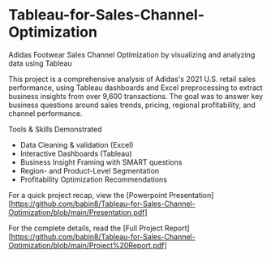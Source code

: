 # Tableau-for-Sales-Channel-Optimization
Adidas Footwear Sales Channel Optimization by visualizing and analyzing data using Tableau

This project is a comprehensive analysis of Adidas's 2021 U.S. retail sales performance, using Tableau dashboards and Excel preprocessing to extract business insights from over 9,600 transactions. The goal was to answer key business questions around sales trends, pricing, regional profitability, and channel performance.

Tools & Skills Demonstrated

- Data Cleaning & validation (Excel)
- Interactive Dashboards (Tableau)
- Business Insight Framing with SMART questions
- Region- and Product-Level Segmentation
- Profitability Optimization Recommendations

For a quick project recap, view the [Powerpoint Presentation][https://github.com/babin8/Tableau-for-Sales-Channel-Optimization/blob/main/Presentation.pdf]

For the complete details, read the [Full Project Report][https://github.com/babin8/Tableau-for-Sales-Channel-Optimization/blob/main/Project%20Report.pdf]
